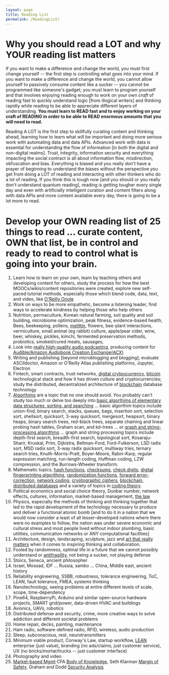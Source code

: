 ```yaml
---
layout: page
title: Reading List
permalink: /ReadingList/
---
```


# Why you should read a LOT and why YOUR reading list matters
If you want to make a difference and change the world, you must first change yourself -- the first step is controlling what goes into your mind. If you want to make a difference and change the world, you cannot allow yourself to passively consume content like a sucker -- you cannot be programmed like someone's gadget; you must learn to program yourself and that involves enjoying reading enough to work on your own *craft* of reading fast to quickly understand logic [from illogical writers] and thinking rapidly while reading to be able to appreciate different layers of understanding. **You must learn to READ fast and to enjoy working on your craft of READING in order to be able to READ enormous amounts that you will need to read.**

Reading A LOT is the first step to skillfully curating content and thinking ahead, learning how to learn what will be important and doing more serious work with automating data and data APIs. Advanced work with data is essential for understanding the flow of information [in both the digital and non-digital realms].  Trust, integrity, information security and everything impacting the social contract is all about information flow, misdirection, obfuscation and bias.  Everything is biased and you really don't have a prayer of beginning to understand the biases without the perspective you get from doing a LOT of reading and interacting with other thinkers who do a lot of reading.  If you think this is tough now [and you should or you really don't understand quantum reading], reading is getting tougher every single day and even with artificially intelligent curation and content filters along with data APIs and more content available every day, there is going to be a lot more to read.

# Develop your OWN reading list of 25 things to read ... curate content, OWN that list, be in control and ready to read to control what is going into your brain.

1. Learn how to learn on your own, learn by teaching others and developing content for others, study the process for how the best MOOCs/wikis/content repositories were created, explore new self-paced tutorial methods, especially those which blend code, data, text, and video, like [O'Reilly Oriole](https://www.safaribooksonline.com/oriole/)
2. Work on ways to be more empathetic, become a listening leader, find ways to accelerate kindness by helping those who help others
3. Nutrition, permaculture, Korean natural farming, soil quality and soil building, microbiome optimization, peak fitness, evidence-based health, Bees, beekeeping, pollens, [melittin](https://en.wikipedia.org/wiki/Melittin), flowers, bee-plant interactions, vermiculture, small animal (eg rabbit) culture, apple/pear cider, wine, beer, whiskey, pickles, kimchi, fermented preservation methods, probiotics, smoked/cured meats, sausages,
4. Look into [really high-quality audio podcasting](https://gimletmedia.com/about/), producing content for [Audible/Amazon Audiobook Creation Exchange(ACX)](https://blog.acx.com/)
5. Writing and publishing [beyond microblogging and blogging]; evaluate ASCIIdoctor, Amazon or O'Reilly Atlas publishing platforms, Jupyter, Electron
6. Fintech, smart contracts, trust networks, [digital crytpocurrency](http://www0.cs.ucl.ac.uk/staff/S.Meiklejohn/), [bitcoin](https://www.safaribooksonline.com/library/view/mastering-bitcoin/9781491902639/) technological stack and how it has driven culture and cryptocurrencies; study the distributed, decentralized architecture of [blockchain](https://www.youtube.com/playlist?list=PLb68nxJHvj10JvS-lebOb-FHHeWUMpwKO) database technology
7. [Algorthims](https://www.safaribooksonline.com/library/view/algorithms-fourth-edition/9780132762564) are a topic that no one should avoid.  You probably can't study too much or delve too deeply into [basic algorthims of elementary data structures, sorting, and searching](https://www.coursera.org/course/algs4partI) ... basic algorthim topics include union-find, binary search, stacks, queues, bags, insertion sort, selection sort, shellsort, quicksort, 3-way quicksort, mergesort, heapsort, binary heaps, binary search trees, red-black trees, separate chaining and linear probing hash tables, Graham scan, and kd-trees ... or [graph and string-processing algorithms](https://www.coursera.org/course/algs4partII) ... graph and string processing topics include depth-first search, breadth-first search, topological sort, Kosaraju-Sharir, Kruskal, Prim, Dijkistra, Bellman-Ford, Ford-Fulkerson, LSD radix sort, MSD radix sort, 3-way radix quicksort, multiway tries, ternary search tries, Knuth-Morris-Pratt, Boyer-Moore, Rabin-Karp, regular expression matching, run-length coding, Huffman coding, LZW compression, and the Burrows-Wheeler transform.
8. Mathematic topics, [hash functions](https://en.wikipedia.org/wiki/Hash_function), [checksums](https://en.wikipedia.org/wiki/Checksum), [check digits](https://en.wikipedia.org/wiki/Check_digit), [digital fingerprinting algorithms](https://en.wikipedia.org/wiki/Fingerprint_%28computing%29), [randomization functions](https://en.wikipedia.org/wiki/Randomization_function), [forward error-correction](https://en.wikipedia.org/wiki/Forward_error_correction), [network coding](https://en.wikipedia.org/wiki/Linear_network_coding), [cryptographic ciphers](https://en.wikipedia.org/wiki/Cipher), [blockchain](https://en.wikipedia.org/wiki/Block_chain_(database)), [distributed databases](https://en.wikipedia.org/wiki/Distributed_database) and a variety of topics in [coding theory](https://en.wikipedia.org/wiki/Coding_theory).
9. Political economics and social choice theory, Dunbar number, network effects, cultures, information, market-based management, [the law](http://bastiat.org/en/the_law.html#SECTION_G004)
10. Physics, especially the methods of thinking and thinking together that led to the rapid development of the technology necessary to produce and deliver a functional atomic bomb [and to do it in a nation that we would now consider a least of all lesser-developed nations where there were no examples to follow, the nation was under severe economic and cultural stress and most people lived without indoor plumbing, basic utilities, communication networks or ANY computational facilities]
11. Architecture, design, landscaping, sculpture, jazz and [art that really matters](https://www.youtube.com/playlist?list=PLElrASo3VHBxt9zg3oRoKSqmyiCHct4Ai) when it comes to inspiring thinking and collaboration.
12. Fooled by randomness, optimal life in a future that we cannot possibly understand or [antifragility](https://youtu.be/iEnmjMgP_Jo?list=PLElrASo3VHBxw7L5XhYxv8xagaZUkQYmy), not being a sucker, not playing defense
13. Stoics, Seneca, ancient philosopher
14. Israel, Mossad, IDF ... Russia, sambo ... China, Middle east, ancient history
15. Reliability engineering, SSBB, robustness, tolerance engineering, ToC, LEAN, fault tolerance, FMEA, systems thinking
16. Nanotechnology, seeing problems at entire different levels of scale, scope, time-dependency
17. Pine64, RaspberryPi, Arduino and similar open-source hardware projects, SMART grid/power, data-driven HVAC and buildings
18. Avionics, UAVs, robotics
19. Distributed defense and security, crime, more creative ways to solve addiction and different societal problems
20. Home repair, decks, painting, maintenance
21. Ham radio, software-defined radio, RFID, wireless, audio production
22. Sleep, subconscious, rest, neurotransmitters
23. Minimum viable product, Conway's Law, startup workflow, [LEAN](https://www.safaribooksonline.com/search/?query=%22Lean%22&sort=relevance&publishers=O%27Reilly%20Media%2C%20Inc.&highlight=true&is_academic_institution_account=false&extended_publisher_data=true&include_orioles=true&source=user) enterprise (just value), branding (no ads/claims, just customer service), UX (no bricks/mortar/trucks -- just customer interface)
24. Photography and video
25. [Market-based Mgmt](https://www.charleskochinstitute.org/about-us/market-based-management/) CFA [Body of Knowledge](https://www.cfainstitute.org/programs/cfaprogram/courseofstudy/Pages/cbok.aspx), Seth Klarman [Margin of Safety](https://files.leopolds.com/books/Margin.of.Safety.1st.Edition.1991.Klarman.pdf), Graham and Dodd [Security Analysis](https://www.amazon.com/Security-Analysis-Foreword-Buffett-Editions/dp/0071592539)
